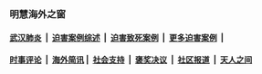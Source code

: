 
### 明慧海外之窗

####  [武汉肺炎](indexes/365.md?t=03080800) &nbsp;|&nbsp;  [迫害案例综述](indexes/328.md?t=03080800) &nbsp;|&nbsp; [迫害致死案例](indexes/277.md?t=03080800)  &nbsp;|&nbsp; [更多迫害案例](indexes/81.md?t=03080800)  &nbsp;|&nbsp; 
####  [时事评论](indexes/19.md?t=03080800) &nbsp;|&nbsp; [海外简讯](indexes/245.md?t=03080800)&nbsp;|&nbsp;  [社会支持](indexes/140.md?t=03080800) &nbsp;|&nbsp; [褒奖决议](indexes/282.md?t=03080800) &nbsp;|&nbsp; [社区报道](indexes/91.md?t=03080800)  &nbsp;|&nbsp; [天人之间](indexes/78.md?t=03080800) 

